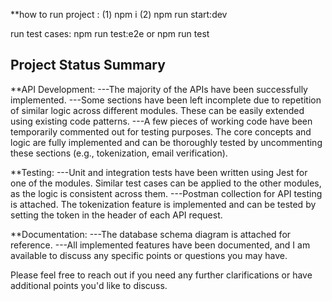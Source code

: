 **how to run project :
(1) npm i
(2) npm run start:dev

run test cases:
npm run test:e2e   or
npm run test 

Project Status Summary
--------------------------------------------------------------------------

**API Development:
---The majority of the APIs have been successfully implemented.
---Some sections have been left incomplete due to repetition of similar logic across different modules. These can be easily extended using existing code patterns.
---A few pieces of working code have been temporarily commented out for testing purposes. The core concepts and logic are fully implemented and can be thoroughly tested by uncommenting these sections (e.g., 
  tokenization, email verification).

**Testing:
---Unit and integration tests have been written using Jest for one of the modules. Similar test cases can be applied to the other modules, as the logic is consistent across them.
---Postman collection for API testing is attached. The tokenization feature is implemented and can be tested by setting the token in the header of each API request.

**Documentation:
---The database schema diagram is attached for reference.
---All implemented features have been documented, and I am available to discuss any specific points or questions you may have.

Please feel free to reach out if you need any further clarifications or have additional points you'd like to discuss.
